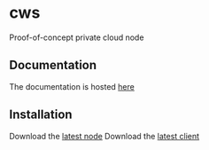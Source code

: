 # cws

Proof-of-concept private cloud node

## Documentation

The documentation is hosted [here](https://cardanowebservices.github.io/cws/index.html)

## Installation

Download the [latest node](https://cardanowebservices.github.io/cws/cws-node)
Download the [latest client](https://cardanowebservices.github.io/cws/cws-client)
